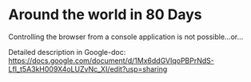 # Around the world in 80 Days
Controlling the browser from a console application is not possible...or...

Detailed description in Google-doc: https://docs.google.com/document/d/1Mx6ddGVIqoPBPrNdS-LfI_t5A3kH009X4oLUZvNc_XI/edit?usp=sharing
